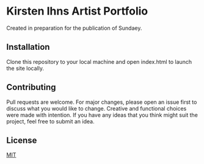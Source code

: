 # Kirsten Ihns Artist Portfolio

Created in preparation for the publication of Sundaey.

## Installation

Clone this repository to your local machine and open index.html to launch the site locally.

## Contributing

Pull requests are welcome. For major changes, please open an issue first to discuss what you would like to change. Creative and functional choices were made with intention. If you have any ideas that you think might suit the project, feel free to submit an idea.

## License

[MIT](https://choosealicense.com/licenses/mit/)
